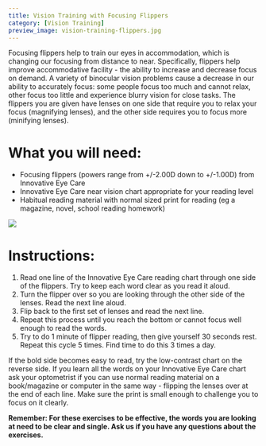 ```yaml
---
title: Vision Training with Focusing Flippers
category: [Vision Training]
preview_image: vision-training-flippers.jpg
---
```


Focusing flippers help to train our eyes in accommodation, which is changing our focusing from distance to near. Specifically, flippers help improve accommodative facility - the ability to increase and decrease focus on demand. A variety of binocular vision problems cause a decrease in our ability to accurately focus: some people focus too much and cannot relax, other focus too little and experience blurry vision for close tasks. The flippers you are given have lenses on one side that require you to relax your focus (magnifying lenses), and the other side requires you to focus more (minifying lenses). 

# What you will need:

  * Focusing flippers (powers range from +/-2.00D down to +/-1.00D) from Innovative Eye Care
  * Innovative Eye Care near vision chart appropriate for your reading level
  * Habitual reading material with normal sized print for reading (eg a magazine, novel, school reading homework)

![](vision-training-flippers.jpg)

# Instructions:

  1. Read one line of the Innovative Eye Care reading chart through one side of the flippers. Try to keep each word clear as you read it aloud.
  2. Turn the flipper over so you are looking through the other side of the lenses. Read the next line aloud.
  3. Flip back to the first set of lenses and read the next line.
  4. Repeat this process until you reach the bottom or cannot focus well enough to read the words.
  5. Try to do 1 minute of flipper reading, then give yourself 30 seconds rest. Repeat this cycle 5 times. Find time to do this 3 times a day.

If the bold side becomes easy to read, try the low-contrast chart on the reverse side. If you learn all the words on your Innovative Eye Care chart ask your optometrist if you can use normal reading material on a book/magazine or computer in the same way - flipping the lenses over at the end of each line. Make sure the print is small enough to challenge you to focus on it clearly.

**Remember: For these exercises to be effective, the words you are looking at need to be clear and single. Ask us if you have any questions about the exercises.**
